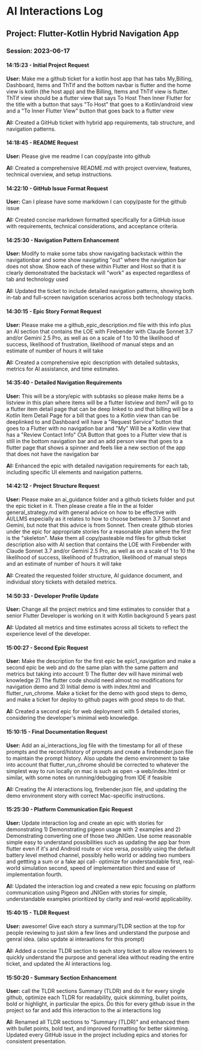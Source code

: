 # AI Interactions Log

## Project: Flutter-Kotlin Hybrid Navigation App

### Session: 2023-06-17

#### 14:15:23 - Initial Project Request

**User:** Make me a github ticket for a kotlin host app that has tabs My,Billing, Dashboard, Items
and ThTif and the bottom navbar is flutter and the home view is kotlin (the host app) and the
Billing, Items and ThTif view is flutter. ThTif view should be a flutter view that says To Host Then
Inner Flutter for the title with a button that says "To Host" that goes to a Kotlin/android view and
a "To Inner Flutter View" button that goes back to a flutter view

**AI:** Created a GitHub ticket with hybrid app requirements, tab structure, and navigation
patterns.

#### 14:18:45 - README Request

**User:** Please give me readme I can copy/paste into github

**AI:** Created a comprehensive README.md with project overview, features, technical overview, and
setup instructions.

#### 14:22:10 - GitHub Issue Format Request

**User:** Can I please have some markdown I can copy/paste for the github issue

**AI:** Created concise markdown formatted specifically for a GitHub issue with requirements,
technical considerations, and acceptance criteria.

#### 14:25:30 - Navigation Pattern Enhancement

**User:** Modify to make some tabs show navigating backstack within the navigationbar and some show
navigating "out" where the navigation bar does not show. Show each of these within Flutter and Host
so that it is clearly demonstrated the backstack will "work" as expected regardless of tab and
technology used

**AI:** Updated the ticket to include detailed navigation patterns, showing both in-tab and
full-screen navigation scenarios across both technology stacks.

#### 14:30:15 - Epic Story Format Request

**User:** Please make me a github_epic_description.md file with this info plus an AI section that
contains the LOE with Firebender with Claude Sonnet 3.7 and/or Gemini 2.5 Pro, as well as on a scale
of 1 to 10 the likelihood of success, likelihood of frustration, likelihood of manual steps and an
estimate of number of hours it will take

**AI:** Created a comprehensive epic description with detailed subtasks, metrics for AI assistance,
and time estimates.

#### 14:35:40 - Detailed Navigation Requirements

**User:** This will be a story/epic with subtasks so please make items be a listview in this plan
where items will be a flutter listview and item7 will go to a flutter item detail page that can be
deep linked to and that billing will be a Kotlin Item Detail Page for a bill that goes to a Kotlin
view than can be deeplinked to and Dashboard will have a "Request Service" button that goes to a
Flutter with no navigation bar and "My" Will be a Kotlin view that has a "Review Contact Info" CtA
Button that goes to a Flutter view that is still in the bottom navigation bar and an add person view
that goes to a flutter page that shows a spinner and feels like a new section of the app that does
not have the navigation bar

**AI:** Enhanced the epic with detailed navigation requirements for each tab, including specific UI
elements and navigation patterns.

#### 14:42:12 - Project Structure Request

**User:** Please make an ai_guidance folder and a github tickets folder and put the epic ticket in
it. Then please create a file in the ai folder general_strategy.md with general advice on how to be
effective with AI/LLMS especially as it relates to how to choose between 3.7 Sonnet and Gemini, but
note that this advice is from Sonnet. Then create github stories under the epic for appropriate
stories for a reasonable plan where the first is the "skeleton". Make them all copy/pasteable md
files for github ticket description also with AI section that contains the LOE with Firebender with
Claude Sonnet 3.7 and/or Gemini 2.5 Pro, as well as on a scale of 1 to 10 the likelihood of success,
likelihood of frustration, likelihood of manual steps and an estimate of number of hours it will
take

**AI:** Created the requested folder structure, AI guidance document, and individual story tickets
with detailed metrics.

#### 14:50:33 - Developer Profile Update

**User:** Change all the project metrics and time estimates to consider that a senior Flutter
Developer is working on it with Kotlin background 5 years past

**AI:** Updated all metrics and time estimates across all tickets to reflect the experience level of
the developer.

#### 15:00:27 - Second Epic Request

**User:** Make the description for the first epic be epic1_navigation and make a second epic be web
and do the same plan with the same pattern and metrics but taking into account 1) The flutter dev
will have minimal web knowledge 2) The flutter code should need almost no modifications for
navigation demo and 3) Initial demo is with index.html and flutter_run_chrome. Make a ticket for the
demo with good steps to demo, and make a ticket for deploy to github pages with good steps to do
that.

**AI:** Created a second epic for web deployment with 5 detailed stories, considering the
developer's minimal web knowledge.

#### 15:10:15 - Final Documentation Request

**User:** Add an ai_interactions_log file with the timestamp for all of these prompts and the
record/history of prompts and create a firebender.json file to maintain the prompt history. Also
update the demo environment to take into account that flutter_run_chrome should be corrected to
whatever the simplest way to run locally on mac is such as open -a web/index.html or similar, with
some notes on running/debugging from IDE if feasible

**AI:** Creating the AI interactions log, firebender.json file, and updating the demo environment
story with correct Mac-specific instructions.

#### 15:25:30 - Platform Communication Epic Request

**User:** Update interaction log and create an epic with stories for demonstrating 1) Demonstrating
pigeon usage with 2 examples and 2) Demonstrating converting one of those two JNIGen. Use some
reasonable simple easy to understand possibilities such as updating the app bar from flutter even if
it's and Android route or vice versa, possibly using the default battery level method channel,
possibly hello world or adding two numbers and gettting a sum or a fake api call- optimize for
understandable first, real-world simulation second, speed of implementation third and ease of
implementation fourth.

**AI:** Updated the interaction log and created a new epic focusing on platform communication using
Pigeon and JNIGen with stories for simple, understandable examples prioritized by clarity and
real-world applicability.

#### 15:40:15 - TLDR Request

**User:** awesome! Give each story a summary/TLDR section at the top for people reviewing to just
skim a few lines and understand the purpose and genral idea. (also update ai interaations for this
prompt)

**AI:** Added a concise TLDR section to each story ticket to allow reviewers to quickly understand
the purpose and general idea without reading the entire ticket, and updated the AI interactions log.

#### 15:50:20 - Summary Section Enhancement

**User:** call the TLDR sections Summary (TLDR) and do it for every single github, optimize each
TLDR for readability, quick skimming, bullet points, bold or highlight, in particular the epics. Do
this for every github issue in the project so far and add this interaction to the ai interactions
log

**AI:** Renamed all TLDR sections to "Summary (TLDR)" and enhanced them with bullet points, bold
text, and improved formatting for better skimming. Updated every GitHub issue in the project
including epics and stories for consistent presentation.